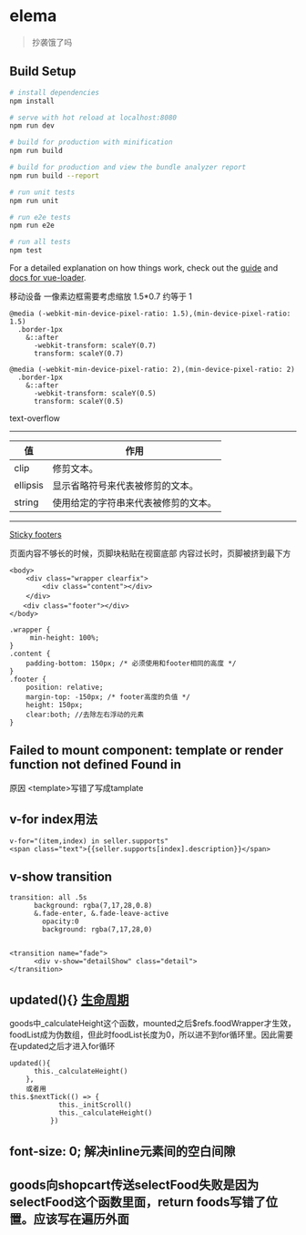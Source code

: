 # elema

> 抄袭饿了吗

## Build Setup

``` bash
# install dependencies
npm install

# serve with hot reload at localhost:8080
npm run dev

# build for production with minification
npm run build

# build for production and view the bundle analyzer report
npm run build --report

# run unit tests
npm run unit

# run e2e tests
npm run e2e

# run all tests
npm test
```

For a detailed explanation on how things work, check out the [guide](http://vuejs-templates.github.io/webpack/) and [docs for vue-loader](http://vuejs.github.io/vue-loader).

移动设备 一像素边框需要考虑缩放 1.5*0.7 约等于 1
```
@media (-webkit-min-device-pixel-ratio: 1.5),(min-device-pixel-ratio: 1.5)
  .border-1px
    &::after
      -webkit-transform: scaleY(0.7)
      transform: scaleY(0.7)

@media (-webkit-min-device-pixel-ratio: 2),(min-device-pixel-ratio: 2)
  .border-1px
    &::after
      -webkit-transform: scaleY(0.5)
      transform: scaleY(0.5)
```

text-overflow

-----------------------
值|作用
----|-----
clip |	修剪文本。
ellipsis |	显示省略符号来代表被修剪的文本。
string |	使用给定的字符串来代表被修剪的文本。
------------------------------------------------

[Sticky footers](https://www.cnblogs.com/shicongbuct/p/6487122.html)

页面内容不够长的时候，页脚块粘贴在视窗底部
内容过长时，页脚被挤到最下方

```
<body>
    <div class="wrapper clearfix">
        <div class="content"></div>
    </div>　
　　<div class="footer"></div>
</body>

.wrapper {
     min-height: 100%;
}
.content {
    padding-bottom: 150px; /* 必须使用和footer相同的高度 */
}
.footer {
    position: relative;
    margin-top: -150px; /* footer高度的负值 */
    height: 150px;
    clear:both; //去除左右浮动的元素
}
```
 ## Failed to mount component: template or render function not defined Found in
 原因 &lt;template&gt;写错了写成tamplate

## v-for index用法
```
v-for="(item,index) in seller.supports"
<span class="text">{{seller.supports[index].description}}</span>
```

## v-show transition
```
transition: all .5s
      background: rgba(7,17,28,0.8)
      &.fade-enter, &.fade-leave-active
        opacity:0
        background: rgba(7,17,28,0)


<transition name="fade">
      <div v-show="detailShow" class="detail">
</transition>
```
## updated(){} [生命周期](https://cn.vuejs.org/v2/guide/instance.html#%E7%94%9F%E5%91%BD%E5%91%A8%E6%9C%9F%E5%9B%BE%E7%A4%BA)
goods中_calculateHeight这个函数，mounted之后$refs.foodWrapper才生效，foodList成为伪数组，但此时foodList长度为0，所以进不到for循环里。因此需要在updated之后才进入for循环
```
updated(){
      this._calculateHeight()
    },
    或者用
this.$nextTick(() => {
            this._initScroll()
            this._calculateHeight()
          })
```
## font-size: 0; 解决inline元素间的空白间隙

## goods向shopcart传送selectFood失败是因为selectFood这个函数里面，return foods写错了位置。应该写在遍历外面
